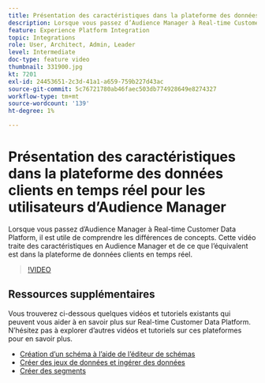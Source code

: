 ```yaml
---
title: Présentation des caractéristiques dans la plateforme des données clients en temps réel pour les utilisateurs d’Audience Manager
description: Lorsque vous passez d’Audience Manager à Real-time Customer Data Platform, il est utile de comprendre les différences de concepts. Cette vidéo traite des caractéristiques en Audience Manager et de ce que l’équivalent est dans la plateforme de données clients en temps réel.
feature: Experience Platform Integration
topic: Integrations
role: User, Architect, Admin, Leader
level: Intermediate
doc-type: feature video
thumbnail: 331900.jpg
kt: 7201
exl-id: 24453651-2c3d-41a1-a659-759b227d43ac
source-git-commit: 5c76721780ab46faec503db774928649e8274327
workflow-type: tm+mt
source-wordcount: '139'
ht-degree: 1%

---
```


# Présentation des caractéristiques dans la plateforme des données clients en temps réel pour les utilisateurs d’Audience Manager

Lorsque vous passez d’Audience Manager à Real-time Customer Data Platform, il est utile de comprendre les différences de concepts. Cette vidéo traite des caractéristiques en Audience Manager et de ce que l’équivalent est dans la plateforme de données clients en temps réel.

>[!VIDEO](https://video.tv.adobe.com/v/331900/?quality=12&learn=on)

## Ressources supplémentaires

Vous trouverez ci-dessous quelques vidéos et tutoriels existants qui peuvent vous aider à en savoir plus sur Real-time Customer Data Platform. N’hésitez pas à explorer d’autres vidéos et tutoriels sur ces plateformes pour en savoir plus.

* [Création d’un schéma à l’aide de l’éditeur de schémas](https://experienceleague.adobe.com/docs/experience-platform/xdm/tutorials/create-schema-ui.html?lang=en#getting-started)
* [Créer des jeux de données et ingérer des données](https://experienceleague.adobe.com/docs/platform-learn/tutorials/data-ingestion/create-datasets-and-ingest-data.html?lang=en#data-ingestion)
* [Créer des segments](https://experienceleague.adobe.com/docs/platform-learn/tutorials/segments/create-segments.html?lang=en#segments)

